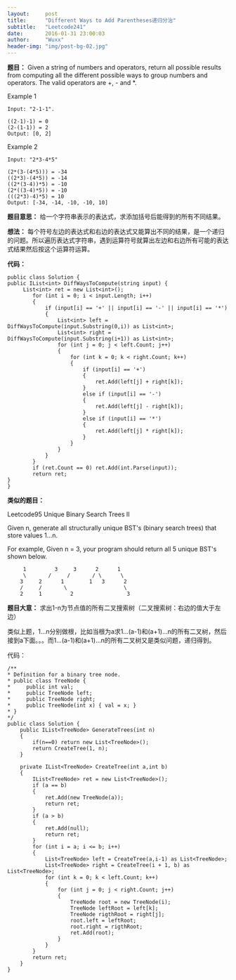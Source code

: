 ```yaml
---
layout:     post
title:      "Different Ways to Add Parentheses递归分治"
subtitle:   "Leetcode241"
date:       2016-01-31 23:00:03
author:     "Wuxx"
header-img: "img/post-bg-02.jpg"
---
```

**题目：**
Given a string of numbers and operators, return all possible results from computing all the different possible ways to group numbers and operators. The valid operators are +, - and *.


Example 1

	Input: "2-1-1".

	((2-1)-1) = 0
	(2-(1-1)) = 2
	Output: [0, 2]


Example 2

	Input: "2*3-4*5"

	(2*(3-(4*5))) = -34
	((2*3)-(4*5)) = -14
	((2*(3-4))*5) = -10
	(2*((3-4)*5)) = -10
	(((2*3)-4)*5) = 10
	Output: [-34, -14, -10, -10, 10]

**题目意思：**
给一个字符串表示的表达式，求添加括号后能得到的所有不同结果。

**想法：**
每个符号左边的表达式和右边的表达式又能算出不同的结果，是一个递归的问题。所以遍历表达式字符串，遇到运算符号就算出左边和右边所有可能的表达式结果然后按这个运算符运算。

**代码：**

	public class Solution {
    public IList<int> DiffWaysToCompute(string input) {
         List<int> ret = new List<int>();
            for (int i = 0; i < input.Length; i++)
            {
                if (input[i] == '+' || input[i] == '-' || input[i] == '*')
                {
                    List<int> left = DiffWaysToCompute(input.Substring(0,i)) as List<int>;
                    List<int> right = DiffWaysToCompute(input.Substring(i+1)) as List<int>;
                    for (int j = 0; j < left.Count; j++)
                    {
                        for (int k = 0; k < right.Count; k++)
                        {
                            if (input[i] == '+')
                            {
                                ret.Add(left[j] + right[k]);
                            }
                            else if (input[i] == '-')
                            {
                                ret.Add(left[j] - right[k]);
                            }
                            else if (input[i] == '*')
                            {
                                ret.Add(left[j] * right[k]);
                            }
                        }
                    }
                }
            }
            if (ret.Count == 0) ret.Add(int.Parse(input));
            return ret;
    }
	}


**类似的题目：**

Leetcode95 Unique Binary Search Trees II

Given n, generate all structurally unique BST's (binary search trees) that store values 1...n.

For example,
Given n = 3, your program should return all 5 unique BST's shown below.


  		 1         3     3      2      1
   		 \       /     /       / \      \
     	3     2      1        1   3      2
   	 	/     /       \                  \
  	 	2     1         2                 3

**题目大意：**
求出1-n为节点值的所有二叉搜索树（二叉搜索树：右边的值大于左边）

类似上题，1...n分别做根，比如当根为a求1...(a-1)和(a+1)...n的所有二叉树，然后接到a下面。。。而1...(a-1)和(a+1)...n的所有二叉树又是类似问题，递归得到。

代码：

	/**
 	* Definition for a binary tree node.
 	* public class TreeNode {
 	*     public int val;
 	*     public TreeNode left;
 	*     public TreeNode right;
 	*     public TreeNode(int x) { val = x; }
 	* }
 	*/
	public class Solution {
        public IList<TreeNode> GenerateTrees(int n)
        {
            if(n==0) return new List<TreeNode>();
            return CreateTree(1, n);
        }

        private IList<TreeNode> CreateTree(int a,int b)
        {
            IList<TreeNode> ret = new List<TreeNode>();
            if (a == b)
            {
                ret.Add(new TreeNode(a));
                return ret;
            }
            if (a > b)
            {
                ret.Add(null);
                return ret;
            }
            for (int i = a; i <= b; i++)
            {
                List<TreeNode> left = CreateTree(a,i-1) as List<TreeNode>;
                List<TreeNode> right = CreateTree(i + 1, b) as List<TreeNode>;
                for (int k = 0; k < left.Count; k++)
                {
                    for (int j = 0; j < right.Count; j++)
                    {
                        TreeNode root = new TreeNode(i);
                        TreeNode leftRoot = left[k];
                        TreeNode rigthRoot = right[j];
                        root.left = leftRoot;
                        root.right = rigthRoot;
                        ret.Add(root);
                    }
                }
            }
            return ret;
        }
	}